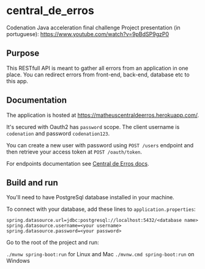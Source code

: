 # central_de_erros
Codenation Java acceleration final challenge
Project presentation (in portuguese): https://www.youtube.com/watch?v=9pBdSP9gzP0

## Purpose

This RESTfull API is meant to gather all errors from an application in one place.
You can redirect errors from front-end, back-end, database etc to this app.

## Documentation

The application is hosted at https://matheuscentraldeerros.herokuapp.com/.

It's secured with Oauth2 has `password` scope. The client username is `codenation` and password `codenation123`.

You can create a new user with password using `POST /users` endpoint and then retrieve your access token at `POST /oauth/token`.

For endpoints documentation see [Central de Erros docs](https://matheuscentraldeerros.herokuapp.com/swagger-ui.html).

## Build and run

You'll need to have PostgreSql database installed in your machine.

To connect with your database, add these lines to `application.properties`:
```
spring.datasource.url=jdbc:postgresql://localhost:5432/<database name>
spring.datasource.username=<your username>
spring.datasource.password=<your password>
```
Go to the root of the project and run:

`./mvnw spring-boot:run` for Linux and Mac
`./mvnw.cmd spring-boot:run` on Windows

